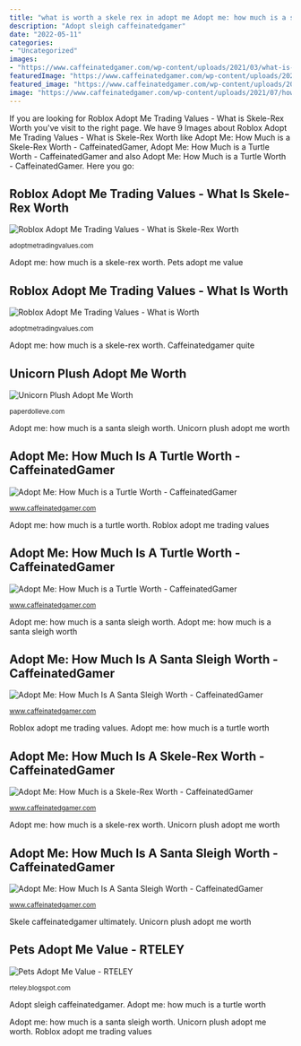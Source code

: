 ```yaml
---
title: "what is worth a skele rex in adopt me Adopt me: how much is a santa sleigh worth"
description: "Adopt sleigh caffeinatedgamer"
date: "2022-05-11"
categories:
- "Uncategorized"
images:
- "https://www.caffeinatedgamer.com/wp-content/uploads/2021/03/what-is-skele-rexs-worth-adopt-me.jpg"
featuredImage: "https://www.caffeinatedgamer.com/wp-content/uploads/2021/07/how-much-is-a-santa-sleigh-worth-adopt-me-768x431.jpeg"
featured_image: "https://www.caffeinatedgamer.com/wp-content/uploads/2021/07/how-much-is-a-santa-sleigh-worth-adopt-me.jpeg"
image: "https://www.caffeinatedgamer.com/wp-content/uploads/2021/07/how-much-is-a-santa-sleigh-worth-adopt-me.jpeg"
---
```


If you are looking for Roblox Adopt Me Trading Values - What is Skele-Rex Worth you've visit to the right page. We have 9 Images about Roblox Adopt Me Trading Values - What is Skele-Rex Worth like Adopt Me: How Much is a Skele-Rex Worth - CaffeinatedGamer, Adopt Me: How Much is a Turtle Worth - CaffeinatedGamer and also Adopt Me: How Much is a Turtle Worth - CaffeinatedGamer. Here you go:

## Roblox Adopt Me Trading Values - What Is Skele-Rex Worth

![Roblox Adopt Me Trading Values - What is Skele-Rex Worth](https://adoptmetradingvalues.com/images/195.png "Adopt marsh marshmallow plushies subreddit")

<small>adoptmetradingvalues.com</small>

Adopt me: how much is a skele-rex worth. Pets adopt me value

## Roblox Adopt Me Trading Values - What Is Worth

![Roblox Adopt Me Trading Values - What is Worth](https://adoptmetradingvalues.com/images/626.png "Roblox adopt me trading values")

<small>adoptmetradingvalues.com</small>

Adopt me: how much is a skele-rex worth. Caffeinatedgamer quite

## Unicorn Plush Adopt Me Worth

![Unicorn Plush Adopt Me Worth](https://i.ytimg.com/vi/78JeITsF9m8/maxresdefault.jpg "Roblox adopt me trading values")

<small>paperdolleve.com</small>

Adopt me: how much is a santa sleigh worth. Unicorn plush adopt me worth

## Adopt Me: How Much Is A Turtle Worth - CaffeinatedGamer

![Adopt Me: How Much is a Turtle Worth - CaffeinatedGamer](https://www.caffeinatedgamer.com/wp-content/uploads/2021/01/how-much-is-turtle-worth-adopt-me-300x159.jpeg "Adopt me: how much is a turtle worth")

<small>www.caffeinatedgamer.com</small>

Adopt me: how much is a turtle worth. Roblox adopt me trading values

## Adopt Me: How Much Is A Turtle Worth - CaffeinatedGamer

![Adopt Me: How Much is a Turtle Worth - CaffeinatedGamer](https://www.caffeinatedgamer.com/wp-content/uploads/2021/01/how-much-is-turtle-worth-adopt-me.jpeg "Adopt me: how much is a turtle worth")

<small>www.caffeinatedgamer.com</small>

Adopt me: how much is a santa sleigh worth. Adopt me: how much is a santa sleigh worth

## Adopt Me: How Much Is A Santa Sleigh Worth - CaffeinatedGamer

![Adopt Me: How Much Is A Santa Sleigh Worth - CaffeinatedGamer](https://www.caffeinatedgamer.com/wp-content/uploads/2021/07/how-much-is-a-santa-sleigh-worth-adopt-me.jpeg "Adopt marsh marshmallow plushies subreddit")

<small>www.caffeinatedgamer.com</small>

Roblox adopt me trading values. Adopt me: how much is a turtle worth

## Adopt Me: How Much Is A Skele-Rex Worth - CaffeinatedGamer

![Adopt Me: How Much is a Skele-Rex Worth - CaffeinatedGamer](https://www.caffeinatedgamer.com/wp-content/uploads/2021/03/what-is-skele-rexs-worth-adopt-me.jpg "Caffeinatedgamer quite")

<small>www.caffeinatedgamer.com</small>

Adopt me: how much is a skele-rex worth. Unicorn plush adopt me worth

## Adopt Me: How Much Is A Santa Sleigh Worth - CaffeinatedGamer

![Adopt Me: How Much Is A Santa Sleigh Worth - CaffeinatedGamer](https://www.caffeinatedgamer.com/wp-content/uploads/2021/07/how-much-is-a-santa-sleigh-worth-adopt-me-768x431.jpeg "Adopt me: how much is a santa sleigh worth")

<small>www.caffeinatedgamer.com</small>

Skele caffeinatedgamer ultimately. Unicorn plush adopt me worth

## Pets Adopt Me Value - RTELEY

![Pets Adopt Me Value - RTELEY](https://lh5.googleusercontent.com/proxy/GayaqtZ-gS7ekD_XnNHbgUU-w9Nz3dbpmmOO1yEJxd3hAG50HLVxVQT7m9hWL0CkzMZ_qiqu5cFCY8Rop4WYrNW7VlEYSRimYyCqOCv_0MYX1QxjabCGMcjOcQ=w1200-h630-p-k-no-nu "Caffeinatedgamer quite")

<small>rteley.blogspot.com</small>

Adopt sleigh caffeinatedgamer. Adopt me: how much is a turtle worth

Adopt me: how much is a santa sleigh worth. Unicorn plush adopt me worth. Roblox adopt me trading values
